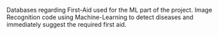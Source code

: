 Databases regarding First-Aid used for the ML part of the project.
Image Recognition code using Machine-Learning to detect diseases and immediately suggest the required first aid.
